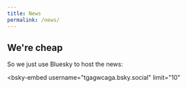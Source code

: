 ```yaml
---
title: News
permalink: /news/
---
```


We're cheap
-------------

So we just use Bluesky to host the news:

<bsky-embed
    username="tgagwcaga.bsky.social"
    limit="10"
>
</bsky-embed>
